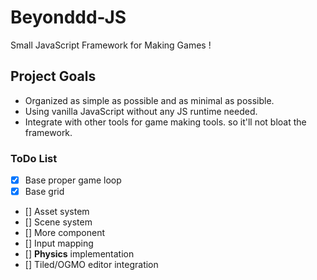 # Beyonddd-JS
 Small JavaScript Framework for Making Games !

## Project Goals
- Organized as simple as possible and as minimal as possible.
- Using vanilla JavaScript without any JS runtime needed.
- Integrate with other tools for game making tools. so it'll not bloat the framework.

### ToDo List
- [x] Base proper game loop
- [x] Base grid
- [] Asset system
- [] Scene system
- [] More component
- [] Input mapping
- [] **Physics** implementation
- [] Tiled/OGMO editor integration